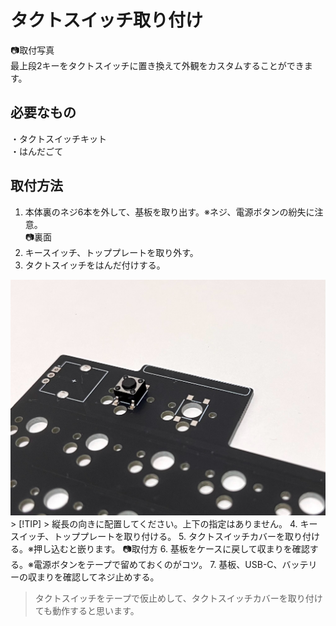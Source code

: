 # タクトスイッチ取り付け
📷取付写真  
最上段2キーをタクトスイッチに置き換えて外観をカスタムすることができます。

## 必要なもの
・タクトスイッチキット  
・はんだごて

## 取付方法
1. 本体裏のネジ6本を外して、基板を取り出す。※ネジ、電源ボタンの紛失に注意。  
📷裏面
2. キースイッチ、トッププレートを取り外す。
3. タクトスイッチをはんだ付けする。  
<img src="img/tact_setup.jpg">
> [!TIP]
> 縦長の向きに配置してください。上下の指定はありません。
4. キースイッチ、トッププレートを取り付ける。
5. タクトスイッチカバーを取り付ける。※押し込むと嵌ります。  
📷取付方  
6. 基板をケースに戻して収まりを確認する。※電源ボタンをテープで留めておくのがコツ。  
7. 基板、USB-C、バッテリーの収まりを確認してネジ止めする。  

> タクトスイッチをテープで仮止めして、タクトスイッチカバーを取り付けても動作すると思います。